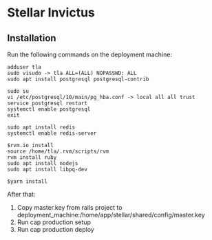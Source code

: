 # Stellar Invictus

## Installation

Run the following commands on the deployment machine:
```
adduser tla
sudo visudo -> tla ALL=(ALL) NOPASSWD: ALL
sudo apt install postgresql postgresql-contrib

sudo su
vi /etc/postgresql/10/main/pg_hba.conf -> local all all trust
service postgresql restart
systemctl enable postgresql
exit

sudo apt install redis
systemctl enable redis-server

$rvm.io install
source /home/tla/.rvm/scripts/rvm
rvm install ruby
sudo apt install nodejs
sudo apt install libpq-dev

$yarn install
```

After that:
1. Copy master.key from rails project to deployment_machine:/home/app/stellar/shared/config/master.key
2. Run cap production setup
3. Run cap production deploy
